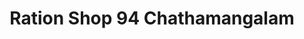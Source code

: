 ---
title: "Ration Shop 94 Chathamangalam"
url: /nemmara/ration-shop-94-chathamangalam/
shop: convenience
---